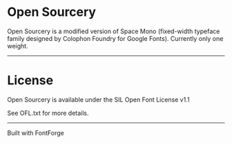 # Open Sourcery
Open Sourcery is a modified version of Space Mono (fixed-width typeface family designed by Colophon Foundry for Google Fonts). Currently only one weight.

------

# License
Open Sourcery is available under the SIL Open Font License v1.1

See OFL.txt for more details.

----

Built with FontForge
